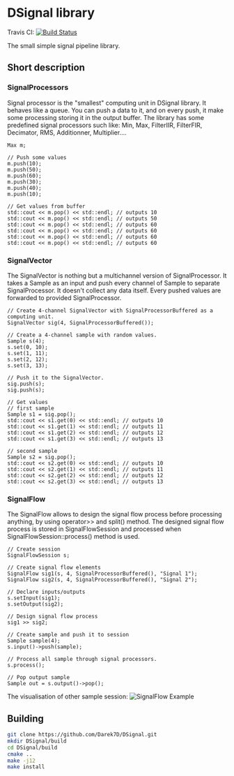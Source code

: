# DSignal library
Travis CI: [![Build Status](https://travis-ci.com/Darek7D/DSignal.svg?branch=master)](https://travis-ci.com/Darek7D/DSignal)

The small simple signal pipeline library.

## Short description

### SignalProcessors
Signal processor is the "smallest" computing unit in DSignal library. It behaves like a queue. You can push a data to it, and on every push, it make some processing storing it in the output buffer.
The library has some predefined signal processors such like: Min, Max, FilterIIR, FilterFIR, Decimator, RMS, Additionner, Multiplier....

```// Create SignalProcessor that's computes maximum value in the buffer.
Max m;

// Push some values
m.push(10); 
m.push(50);
m.push(60);
m.push(30);
m.push(40);
m.push(10);

// Get values from buffer
std::cout << m.pop() << std::endl; // outputs 10
std::cout << m.pop() << std::endl; // outputs 50
std::cout << m.pop() << std::endl; // outputs 60
std::cout << m.pop() << std::endl; // outputs 60
std::cout << m.pop() << std::endl; // outputs 60
std::cout << m.pop() << std::endl; // outputs 60
```

### SignalVector
The SignalVector is nothing but a multichannel version of SignalProcessor. It takes a Sample as an input and push every channel of Sample to separate SignalProcessor. It doesn't collect any data itself. Every pushed values are forwarded to provided SignalProcessor.

```
// Create 4-channel SignalVector with SignalProcessorBuffered as a computing unit.
SignalVector sig(4, SignalProcessorBuffered());

// Create a 4-channel sample with random values.
Sample s(4);
s.set(0, 10);
s.set(1, 11);
s.set(2, 12);
s.set(3, 13);

// Push it to the SignalVector.
sig.push(s);
sig.push(s);

// Get values
// first sample
Sample s1 = sig.pop();
std::cout << s1.get(0) << std::endl; // outputs 10
std::cout << s1.get(1) << std::endl; // outputs 11
std::cout << s1.get(2) << std::endl; // outputs 12
std::cout << s1.get(3) << std::endl; // outputs 13

// second sample
Sample s2 = sig.pop();
std::cout << s2.get(0) << std::endl; // outputs 10
std::cout << s2.get(1) << std::endl; // outputs 11
std::cout << s2.get(2) << std::endl; // outputs 12
std::cout << s2.get(3) << std::endl; // outputs 13
```

### SignalFlow
The SignalFlow allows to design the signal flow process before processing anything, by using operator>> and split() method. The designed signal flow process is stored in SignalFlowSession and processed when SignalFlowSession::process() method is used.

```
// Create session
SignalFlowSession s;

// Create signal flow elements
SignalFlow sig1(s, 4, SignalProcessorBuffered(), "Signal 1");
SignalFlow sig2(s, 4, SignalProcessorBuffered(), "Signal 2");

// Declare inputs/outputs
s.setInput(sig1);
s.setOutput(sig2);

// Design signal flow process
sig1 >> sig2;

// Create sample and push it to session
Sample sample(4);
s.input()->push(sample);

// Process all sample through signal processors.
s.process();

// Pop output sample
Sample out = s.output()->pop(); 
```

The visualisation of other sample session:
![SignalFlow Example](http://tedtronix.pl/inne/signalflow_example.svg)

 
## Building
```sh
git clone https://github.com/Darek7D/DSignal.git
mkdir DSignal/build
cd DSignal/build
cmake ..
make -j12
make install
```